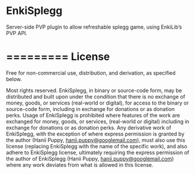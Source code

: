 EnkiSplegg
=========

Server-side PVP plugin to allow refreshable splegg game, using EnkiLib’s PVP API.

=========
License
=========

Free for non-commercial use, distribution, and derivation, as specified below.

Most rights reserved. EnkiSplegg, in binary or source-code form, may be distributed and built upon under the condition that there is no exchange of money, goods, or services (real-world or digital), for access to the binary or source-code form, including in exchange for donations or as donation perks. Usage of EnkiSplegg is prohibited where features of the work are exchanged for money, goods, or services, (real-world or digital) including in exchange for donations or as donation perks. Any derivative work of EnkiSplegg, with the exception of where express permission is granted by the author (Hanii Puppy, hanii.puppy@googlemail.com), must also use this license (replacing EnkiSplegg with the name of the specific work), and also adhere to EnkiSplegg license, ultimately requiring the express permission of the author of EnkiSplegg (Hanii Puppy, hanii.puppy@googlemail.com) where any work deviates from what is allowed in this license.